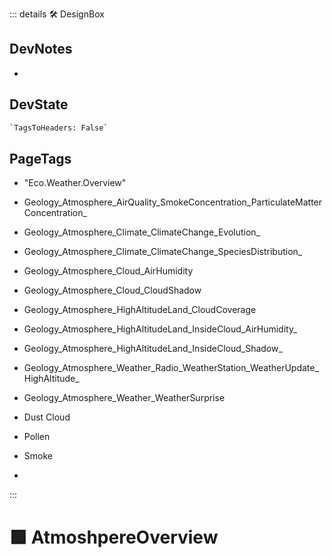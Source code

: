 ::: details 🛠 <dev>DesignBox</dev>

## DevNotes

-

## DevState

```py
`TagsToHeaders: False`
```

<h2>PageTags</h2>

- "Eco.Weather.Overview"
- Geology_Atmosphere_AirQuality_SmokeConcentration_ParticulateMatterConcentration_            
- Geology_Atmosphere_Climate_ClimateChange_Evolution_            
- Geology_Atmosphere_Climate_ClimateChange_SpeciesDistribution_            
- Geology_Atmosphere_Cloud_AirHumidity            
- Geology_Atmosphere_Cloud_CloudShadow            
- Geology_Atmosphere_HighAltitudeLand_CloudCoverage            
- Geology_Atmosphere_HighAltitudeLand_InsideCloud_AirHumidity_            
- Geology_Atmosphere_HighAltitudeLand_InsideCloud_Shadow_            
- Geology_Atmosphere_Weather_Radio_WeatherStation_WeatherUpdate_HighAltitude_            
- Geology_Atmosphere_Weather_WeatherSurprise          
- Dust Cloud

- Pollen

- Smoke

-

:::

# 🟩  <eco>AtmoshpereOverview</eco>
